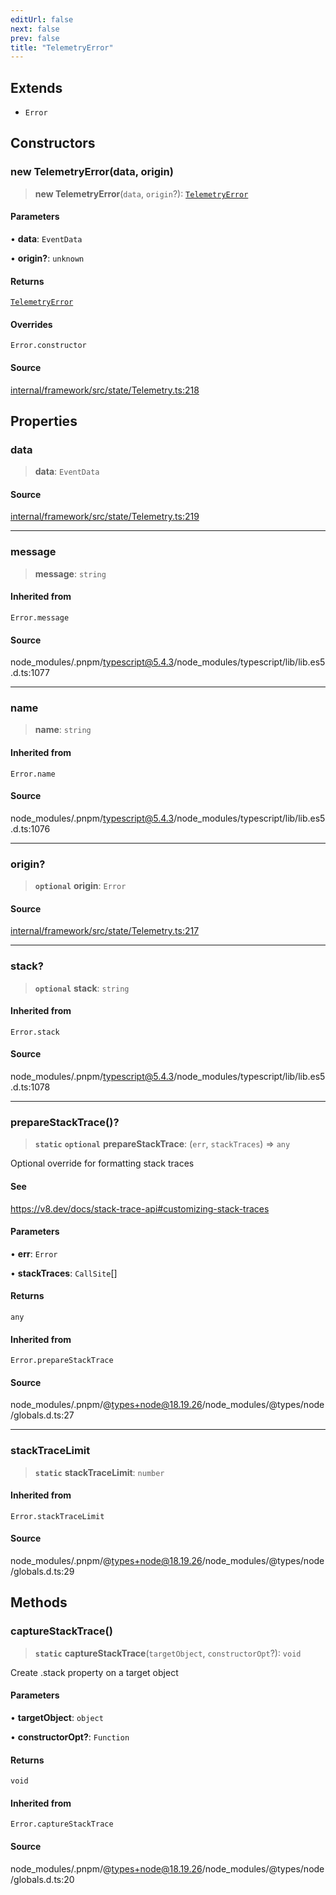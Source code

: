 ```yaml
---
editUrl: false
next: false
prev: false
title: "TelemetryError"
---
```


## Extends

- `Error`

## Constructors

### new TelemetryError(data, origin)

> **new TelemetryError**(`data`, `origin`?): [`TelemetryError`](TelemetryError.md)

#### Parameters

• **data**: `EventData`

• **origin?**: `unknown`

#### Returns

[`TelemetryError`](TelemetryError.md)

#### Overrides

`Error.constructor`

#### Source

[internal/framework/src/state/Telemetry.ts:218](https://github.com/nodenogg-in/alpha-p2p/blob/8383a4b/internal/framework/src/state/Telemetry.ts#L218)

## Properties

### data

> **data**: `EventData`

#### Source

[internal/framework/src/state/Telemetry.ts:219](https://github.com/nodenogg-in/alpha-p2p/blob/8383a4b/internal/framework/src/state/Telemetry.ts#L219)

***

### message

> **message**: `string`

#### Inherited from

`Error.message`

#### Source

node\_modules/.pnpm/typescript@5.4.3/node\_modules/typescript/lib/lib.es5.d.ts:1077

***

### name

> **name**: `string`

#### Inherited from

`Error.name`

#### Source

node\_modules/.pnpm/typescript@5.4.3/node\_modules/typescript/lib/lib.es5.d.ts:1076

***

### origin?

> **`optional`** **origin**: `Error`

#### Source

[internal/framework/src/state/Telemetry.ts:217](https://github.com/nodenogg-in/alpha-p2p/blob/8383a4b/internal/framework/src/state/Telemetry.ts#L217)

***

### stack?

> **`optional`** **stack**: `string`

#### Inherited from

`Error.stack`

#### Source

node\_modules/.pnpm/typescript@5.4.3/node\_modules/typescript/lib/lib.es5.d.ts:1078

***

### prepareStackTrace()?

> **`static`** **`optional`** **prepareStackTrace**: (`err`, `stackTraces`) => `any`

Optional override for formatting stack traces

#### See

https://v8.dev/docs/stack-trace-api#customizing-stack-traces

#### Parameters

• **err**: `Error`

• **stackTraces**: `CallSite`[]

#### Returns

`any`

#### Inherited from

`Error.prepareStackTrace`

#### Source

node\_modules/.pnpm/@types+node@18.19.26/node\_modules/@types/node/globals.d.ts:27

***

### stackTraceLimit

> **`static`** **stackTraceLimit**: `number`

#### Inherited from

`Error.stackTraceLimit`

#### Source

node\_modules/.pnpm/@types+node@18.19.26/node\_modules/@types/node/globals.d.ts:29

## Methods

### captureStackTrace()

> **`static`** **captureStackTrace**(`targetObject`, `constructorOpt`?): `void`

Create .stack property on a target object

#### Parameters

• **targetObject**: `object`

• **constructorOpt?**: `Function`

#### Returns

`void`

#### Inherited from

`Error.captureStackTrace`

#### Source

node\_modules/.pnpm/@types+node@18.19.26/node\_modules/@types/node/globals.d.ts:20
